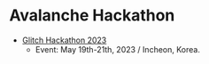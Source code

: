 # Avalanche Hackathon

- [Glitch Hackathon 2023](./glitch/2023)
  - Event: May 19th-21th, 2023 / Incheon, Korea.
